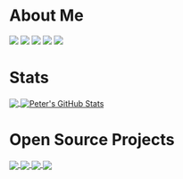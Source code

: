 # About Me

![](https://img.shields.io/badge/-Windows-informational?style=for-the-badge&logo=windows&logoColor=white&color=success)
![](https://img.shields.io/badge/-Synology-informational?style=for-the-badge&logo=synology&logoColor=white&color=informational)
![](https://img.shields.io/badge/-Ubuntu-informational?style=for-the-badge&logo=ubuntu&logoColor=white&color=yellow)
![](https://img.shields.io/badge/-Raspberry_Pi-informational?style=for-the-badge&logo=raspberrypi&logoColor=white&color=yellow)
![](https://img.shields.io/badge/-macOS-informational?style=for-the-badge&logo=macos&logoColor=white&color=red)

# Stats
<a href="https://github.com/pnvnd/pnvnd">
  <img align="center" src="https://github-readme-stats.vercel.app/api/top-langs/?username=pnvnd&hide=java,html,tex,r&title_color=ffffff&text_color=c9cacc&icon_color=2bbc8a&bg_color=1d1f21&langs_count=5" />
</a>
<a href="https://github.com/pnvnd/pnvnd">
  <img align="center" src="https://github-readme-stats.vercel.app/api?username=pnvnd&show_icons=true&line_height=40&count_private=true&title_color=ffffff&text_color=c9cacc&icon_color=2bbc8a&bg_color=1d1f21" alt="Peter's GitHub Stats" />
</a>

# Open Source Projects
<a href="https://github.com/pnvnd/Tales-of-Destiny-2">
  <img align="center" src="https://github-readme-stats.vercel.app/api/pin/?username=pnvnd&repo=Tales-of-Destiny-2&title_color=ffffff&text_color=c9cacc&icon_color=2bbc8a&bg_color=1d1f21" />
</a>
<a href="https://github.com/pnvnd/Tales-of-Innocence-R">
  <img align="center" src="https://github-readme-stats.vercel.app/api/pin/?username=pnvnd&repo=Tales-of-Innocence-R&title_color=ffffff&text_color=c9cacc&icon_color=2bbc8a&bg_color=1d1f21" />
</a>
<a href="https://github.com/pnvnd/Tales-of-Destiny-DC">
  <img align="center" src="https://github-readme-stats.vercel.app/api/pin/?username=pnvnd&repo=Tales-of-Destiny-DC&title_color=ffffff&text_color=c9cacc&icon_color=2bbc8a&bg_color=1d1f21" />
</a>
<a href="https://github.com/pnvnd/Narikiri-Dungeon-X">
  <img align="center" src="https://github-readme-stats.vercel.app/api/pin/?username=pnvnd&repo=Narikiri-Dungeon-X&title_color=ffffff&text_color=c9cacc&icon_color=2bbc8a&bg_color=1d1f21" />
</a>

<!--
**pnvnd/pnvnd** is a ✨ _special_ ✨ repository because its `README.md` (this file) appears on your GitHub profile.

Here are some ideas to get you started:

- 🔭 I’m currently working on ...
- 🌱 I’m currently learning ...
- 👯 I’m looking to collaborate on ...
- 🤔 I’m looking for help with ...
- 💬 Ask me about ...
- 📫 How to reach me: ...
- 😄 Pronouns: ...
- ⚡ Fun fact: ...
-->
